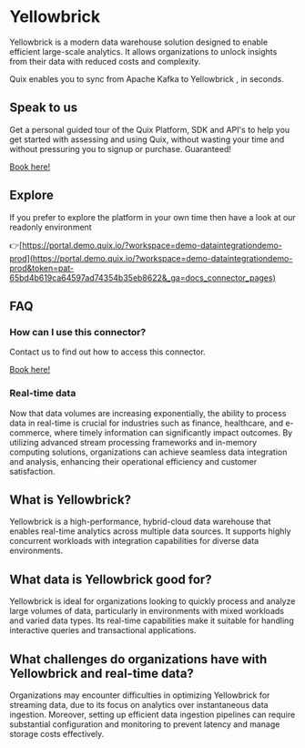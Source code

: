 <!--[tech-name]-->
# Yellowbrick

<!--[blurb-about-tech]-->
Yellowbrick is a modern data warehouse solution designed to enable efficient large-scale analytics. It allows organizations to unlock insights from their data with reduced costs and complexity.

Quix enables you to sync from Apache Kafka <span id="to_or_from">to</span> <span id="techname">Yellowbrick</span> , in seconds.

## Speak to us

Get a personal guided tour of the Quix Platform, SDK and API's to help you get started with assessing and using Quix, without wasting your time and without pressuring you to signup or purchase. Guaranteed!

[Book here!](https://quix.io/book-a-demo)


## Explore

If you prefer to explore the platform in your own time then have a look at our readonly environment

👉[https://portal.demo.quix.io/?workspace=demo-dataintegrationdemo-prod](https://portal.demo.quix.io/?workspace=demo-dataintegrationdemo-prod&token=pat-65bd4b619ca64597ad74354b35eb8622&_ga=docs_connector_pages)


## FAQ 

### How can I use this connector?

Contact us to find out how to access this connector.

[Book here!](https://quix.io/book-a-demo)

### Real-time data

Now that data volumes are increasing exponentially, the ability to process data in real-time is crucial for industries such as finance, healthcare, and e-commerce, where timely information can significantly impact outcomes. By utilizing advanced stream processing frameworks and in-memory computing solutions, organizations can achieve seamless data integration and analysis, enhancing their operational efficiency and customer satisfaction.

## What is <span id="techname">Yellowbrick</span>?

<!--[tech-seo-text]-->
Yellowbrick is a high-performance, hybrid-cloud data warehouse that enables real-time analytics across multiple data sources. It supports highly concurrent workloads with integration capabilities for diverse data environments.

## What data is <span id="techname">Yellowbrick</span> good for?

<!--[tech-data-seo-text]-->
Yellowbrick is ideal for organizations looking to quickly process and analyze large volumes of data, particularly in environments with mixed workloads and varied data types. Its real-time capabilities make it suitable for handling interactive queries and transactional applications.

## What challenges do organizations have with <span id="techname">Yellowbrick</span> and real-time data?

<!--[tech-challenges-seo-text]-->
Organizations may encounter difficulties in optimizing Yellowbrick for streaming data, due to its focus on analytics over instantaneous data ingestion. Moreover, setting up efficient data ingestion pipelines can require substantial configuration and monitoring to prevent latency and manage storage costs effectively.